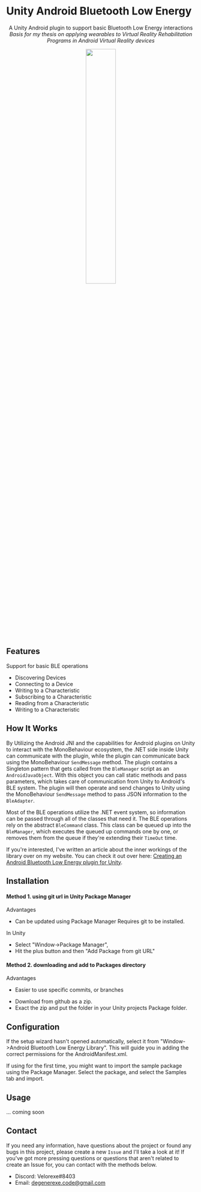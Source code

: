 # Unity Android Bluetooth Low Energy

<p align="center">
    A Unity Android plugin to support basic Bluetooth Low Energy interactions<br>
    <i>Basis for my thesis on applying wearables to Virtual Reality Rehabilitation Programs in Android Virtual Reality devices</i>
</p>

<p align="center">
    <img src="https://i.imgur.com/fL3ybma.png" style="width:40%;">
</p>

## Features

Support for basic BLE operations

* Discovering Devices
* Connecting to a Device
* Writing to a Characteristic
* Subscribing to a Characteristic
* Reading from a Characteristic
* Writing to a Characteristic

## How It Works

By Utilizing the Android JNI and the capabilities for Android plugins on Unity to interact with the MonoBehaviour ecosystem, the .NET side inside Unity can communicate with the plugin, while the plugin can communicate back using the MonoBehaviour `SendMessage` method. The plugin contains a Singleton pattern that gets called from the `BleManager` script as an `AndroidJavaObject`. With this object you can call static methods and pass parameters, which takes care of communication from Unity to Android's BLE system. The plugin will then operate and send changes to Unity using the MonoBehaviour `SendMessage` method to pass JSON information to the `BleAdapter`.

Most of the BLE operations utilize the .NET event system, so information can be passed through all of the classes that need it. The BLE operations rely on the abstract `BleCommand` class. This class can be queued up into the `BleManager`, which executes the queued up commands one by one, or removes them from the queue if they're extending their `TimeOut` time.

If you're interested, I've written an article about the inner workings of the library over on my website. You can check it out over here: [Creating an Android Bluetooth Low Energy plugin for Unity](https://velorexe.com/posts/unity-bluetooth-low-energy/).

## Installation

#### Method 1. using git url in Unity Package Manager
Advantages
- Can be updated using Package Manager
Requires git to be installed.

In Unity
* Select "Window->Package Manager", 
* Hit the plus button and then "Add Package from git URL"

#### Method 2. downloading and add to Packages directory
Advantages
- Easier to use specific commits, or branches

* Download from github as a zip. 
* Exact the zip and put the folder in your Unity projects Package folder.

## Configuration

If the setup wizard hasn't opened automatically, select it from "Window->Android Bluetooth Low Energy Library". 
This will guide you in adding the correct permissions for the AndroidManifest.xml.

If using for the first time, you might want to import the sample package using the Package Manager. Select the package, and select the Samples tab and import.

## Usage

... coming soon

## Contact

If you need any information, have questions about the project or found any bugs in this project, please create a new `Issue` and I'll take a look at it! If you've got more pressing questions or questions that aren't related to create an Issue for, you can contact with the methods below.

* Discord: Velorexe#8403
* Email: degenerexe.code@gmail.com
